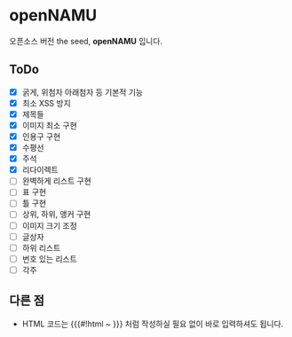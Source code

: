 # openNAMU
오픈소스 버전 the seed, **openNAMU** 입니다.
## ToDo
- [x] 굵게, 위첨자 아래첨자 등 기본적 기능
- [x] 최소 XSS 방지
- [x] 제목들
- [x] 이미지 최소 구현
- [x] 인용구 구현
- [x] 수평선
- [x] 주석
- [x] 리다이렉트
- [ ] 완벽하게 리스트 구현
- [ ] 표 구현
- [ ] 틀 구현
- [ ] 상위, 하위, 앵커 구현
- [ ] 이미지 크기 조정
- [ ] 글상자
- [ ] 하위 리스트
- [ ] 번호 있는 리스트
- [ ] 각주

## 다른 점
* HTML 코드는 {{{#!html ~ }}} 처럼 작성하실 필요 없이 바로 입력하셔도 됩니다.
